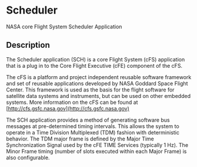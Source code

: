 # Scheduler
NASA core Flight System Scheduler Application

## Description
The Scheduler application (SCH) is a core Flight System (cFS) application that is a plug in to the Core Flight Executive (cFE) component of the cFS.

The cFS is a platform and project independent reusable software framework and set of reusable applications developed by NASA Goddard Space Flight Center. This framework is used as the basis for the flight software for satellite data systems and instruments, but can be used on other embedded systems. More information on the cFS can be found at [http://cfs.gsfc.nasa.gov](http://cfs.gsfc.nasa.gov)

The SCH application provides a method of generating software bus messages at pre-determined timing intervals. This allows the system to operate in a Time Division Multiplexed (TDM) fashion with deterministic behavior. The TDM major frame is defined by the Major Time Synchronization Signal used by the
cFE TIME Services (typically 1 Hz). The Minor Frame timing (number of slots executed within each Major Frame) is also configurable.
